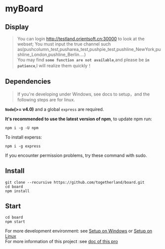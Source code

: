 # myBoard

## Display   
> You can login http://testland.orientsoft.cn:30000 to look at the webset;
> You must input the true channel such as(pushcolumn_test,pusharea_test,pushpie_test,pushline_NewYork,pushline_London,pushline_Berlin....)  
> You may find **`some function are not available`**,and please be **`in patience`**,I will realize them quickly！

## Dependencies

> If you're developing under Windows, see docs to setup，and the following steps are for linux.

**`Node`(>= v4.0)** and a global `express` are required.

**It's recommended to use the latest version of npm**, to update npm run:

```
npm i -g -U npm
```

To install experss:

```
npm i -g express
```

If you encounter permission problems, try these command with sudo.


## Install

```
git clone --recursive https://github.com/togetherland/board.git
cd board
npm install
```
## Start
```
cd board
npm start
```
For more development environment: see [Setup on Windows](doc/dev/windows.md) or [Setup on Linux](doc/dev/linux.md)     
For more information of this project :see [doc of this pro](doc/SUMRASE.md)

